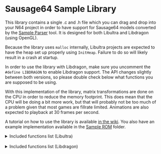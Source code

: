 # Sausage64 Sample Library

This library contains a single .c and .h file which you can drag and drop into your N64 project in order to have support for Sausage64 models converted by the [Sample Parser](../Sample%20Parser) tool. It is designed for both Libultra and Libdragon (using OpenGL).

Because the library uses `malloc` internally, Libultra projects are expected to have the heap set up properly using `InitHeap`. Failure to do so will likely result in a crash at startup.

In order to use the library with Libdragon, make sure you uncomment the `#define LIBDRAGON` to enable Libdragon support. The API changes slightly between both versions, so please double check below what functions you are supposed to be using.

With this implementation of the library, matrix transformations are done on the CPU in order to reduce the memory footprint. This does mean that the CPU will be doing a bit more work, but that will probably not be too much of a problem given that most games are fillrate limited. Animations are also expected to playback at 30 frames per second.

A tutorial on how to use the library is available [in the wiki](../../../wiki/5%29-Sample-library-tutorial). You also have an example implementation available in the [Sample ROM](../Sample%20ROM) folder.

<details><summary>Included functions list (Libultra)</summary>
<p>
    
```c
/*==============================
    sausage64_inithelper
    Allocate a new model helper struct
    @param  The model data
    @return A newly allocated model helper, or
            NULL if it failed to allocate
==============================*/
s64ModelHelper* sausage64_inithelper(s64ModelData* mdldata);

/*==============================
    sausage64_set_camera
    Sets the camera for Sausage64 to use for billboarding
    @param The view matrix
    @param The projection matrix
==============================*/
void sausage64_set_camera(Mtx* view, Mtx* projection);

/*==============================
    sausage64_set_anim
    Sets an animation on the model. Does not perform 
    error checking if an invalid animation is given.
    @param The model helper pointer
    @param The ANIMATION_* macro to set
==============================*/
void sausage64_set_anim(s64ModelHelper* mdl, u16 anim);
        
/*==============================
    sausage64_set_animcallback
    Set a function that gets called when an animation finishes
    @param The model helper pointer
    @param The animation end callback function
==============================*/
void sausage64_set_animcallback(s64ModelHelper* mdl, void (*animcallback)(u16));

/*==============================
    sausage64_set_predrawfunc
    Set a function that gets called before any mesh is rendered
    @param The model helper pointer
    @param The pre draw function
==============================*/
void sausage64_set_predrawfunc(s64ModelHelper* mdl, void (*predraw)(u16));

/*==============================
    sausage64_set_postdrawfunc
    Set a function that gets called after any mesh is rendered
    @param The model helper pointer
    @param The post draw function
==============================*/
void sausage64_set_postdrawfunc(s64ModelHelper* mdl, void (*postdraw)(u16));

/*==============================
    sausage64_advance_anim
    Advances the animation tick by the given amount
    @param The model helper pointer
    @param The amount to increase the animation tick by
==============================*/
void sausage64_advance_anim(s64ModelHelper* mdl, float tickamount);

/*==============================
    sausage64_get_meshtransform
    Get the current transform of the mesh,
    local to the object
    @param  The model helper pointer
    @param  The mesh to check
    @return The mesh's local transform
==============================*/
s64Transform* sausage64_get_meshtransform(s64ModelHelper* mdl, const u16 mesh);

/*==============================
    sausage64_lookat
    Make a mesh look at another
    @param The model helper pointer
    @param The mesh to force the lookat
    @param The normalized direction vector
    @param A value from 1.0 to 0.0 stating how much to look at the object
    @param Whether the lookat should propagate to the children meshes (up to one level)
==============================*/
void sausage64_lookat(s64ModelHelper* mdl, const u16 mesh, f32 dir[3], f32 amount, u8 affectchildren);

/*==============================
    sausage64_drawmodel
    Renders a Sausage64 model
    @param A pointer to a display list pointer
    @param The model helper data
==============================*/
void sausage64_drawmodel(Gfx** glistp, s64ModelHelper* mdl);


/*==============================
    sausage64_freehelper
    Frees the memory used up by a Sausage64 model helper
    @param A pointer to the model helper
==============================*/
void sausage64_freehelper(s64ModelHelper* helper);
```
</p>
</details>
</br>


<details><summary>Included functions list (Libdragon)</summary>
<p>
    
```c
/*==============================
    sausage64_inithelper
    Allocate a new model helper struct
    @param  The model data
    @return A newly allocated model helper, or
            NULL if it failed to allocate
==============================*/
s64ModelHelper* sausage64_inithelper(s64ModelData* mdldata);

/*==============================
    sausage64_set_camera
    Sets the camera for Sausage64 to use for billboarding
    @param The view matrix
    @param The projection matrix
==============================*/
void sausage64_set_camera(Mtx* view, Mtx* projection);

/*==============================
    sausage64_set_anim
    Sets an animation on the model. Does not perform 
    error checking if an invalid animation is given.
    @param The model helper pointer
    @param The ANIMATION_* macro to set
==============================*/
void sausage64_set_anim(s64ModelHelper* mdl, u16 anim);
        
/*==============================
    sausage64_set_animcallback
    Set a function that gets called when an animation finishes
    @param The model helper pointer
    @param The animation end callback function
==============================*/
void sausage64_set_animcallback(s64ModelHelper* mdl, void (*animcallback)(u16));

/*==============================
    sausage64_set_predrawfunc
    Set a function that gets called before any mesh is rendered
    @param The model helper pointer
    @param The pre draw function
==============================*/
void sausage64_set_predrawfunc(s64ModelHelper* mdl, void (*predraw)(u16));

/*==============================
    sausage64_set_postdrawfunc
    Set a function that gets called after any mesh is rendered
    @param The model helper pointer
    @param The post draw function
==============================*/
void sausage64_set_postdrawfunc(s64ModelHelper* mdl, void (*postdraw)(u16));

/*==============================
    sausage64_advance_anim
    Advances the animation tick by the given amount
    @param The model helper pointer
    @param The amount to increase the animation tick by
==============================*/
void sausage64_advance_anim(s64ModelHelper* mdl, float tickamount);

/*==============================
    sausage64_get_meshtransform
    Get the current transform of the mesh,
    local to the object
    @param  The model helper pointer
    @param  The mesh to check
    @return The mesh's local transform
==============================*/
s64Transform* sausage64_get_meshtransform(s64ModelHelper* mdl, const u16 mesh);

/*==============================
    sausage64_lookat
    Make a mesh look at another
    @param The model helper pointer
    @param The mesh to force the lookat
    @param The normalized direction vector
    @param A value from 1.0 to 0.0 stating how much to look at the object
    @param Whether the lookat should propagate to the children meshes (up to one level)
==============================*/
void sausage64_lookat(s64ModelHelper* mdl, const u16 mesh, f32 dir[3], f32 amount, u8 affectchildren);

/*==============================
    sausage64_loadmaterial
    Loads a material for libdragon rendering
    @param The material to load
==============================*/
void sausage64_loadmaterial(s64Material* mat);

/*==============================
    sausage64_drawmodel
    Renders a Sausage64 model
    @param A pointer to a display list pointer
    @param The model helper data
==============================*/
void sausage64_drawmodel(Gfx** glistp, s64ModelHelper* mdl);


/*==============================
    sausage64_freehelper
    Frees the memory used up by a Sausage64 model helper
    @param A pointer to the model helper
==============================*/
void sausage64_freehelper(s64ModelHelper* helper);
```
</p>
</details>
</br>